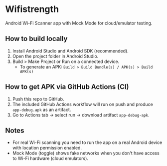 # Wifistrength

Android Wi-Fi Scanner app with Mock Mode for cloud/emulator testing.

## How to build locally

1. Install Android Studio and Android SDK (recommended).
2. Open the project folder in Android Studio.
3. Build > Make Project or Run on a connected device.
   - To generate an APK: `Build > Build Bundle(s) / APK(s) > Build APK(s)`

## How to get APK via GitHub Actions (CI)

1. Push this repo to GitHub.
2. The included GitHub Actions workflow will run on push and produce `app-debug.apk` as an artifact.
3. Go to Actions tab → select run → download artifact `app-debug-apk`.

## Notes

- For real Wi-Fi scanning you need to run the app on a real Android device with location permission enabled.
- Mock Mode (toggle) shows fake networks when you don't have access to Wi-Fi hardware (cloud emulators).
